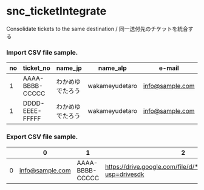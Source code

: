 # snc_ticketIntegrate
Consolidate tickets to the same destination / 同一送付先のチケットを統合する


### Import CSV file sample.
| no | ticket_no | name_jp | name_alp | e-mail | token | ticket_url |
| ---- | ---- | ---- | ---- | ---- | ---- | ---- |
| 1 | AAAA-BBBB-CCCCC | わかめゆでたろう | wakameyudetaro | info@sample.com | https://www.wixevents.com/check-in/AAAA-BBBB-CCCCC,zzzzzzzz-12345678 | https://drive.google.com/file/d/***sample1***/view?usp=drivesdk |
| 1 | DDDD-EEEE-FFFFF | わかめゆでたろう | wakameyudetaro | info@sample.com | https://www.wixevents.com/check-in/DDDD-EEEE-FFFFF,yyyyyyyy-23456789 | https://drive.google.com/file/d/***sample2***/view?usp=drivesdk |

### Export CSV file sample.
|  | 0 | 1 | 2 | 3 | 4 | ... |
| ---- | ---- | ---- | ---- | ---- | ---- | ---- |
| 0 | info@sample.com | AAAA-BBBB-CCCCC | https://drive.google.com/file/d/***sample1***/view?usp=drivesdk | DDDD-EEEE-FFFFF | https://drive.google.com/file/d/***sample2***/view?usp=drivesdk |  |